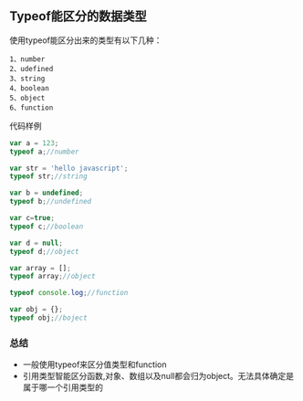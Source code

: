 ## Typeof能区分的数据类型
使用typeof能区分出来的类型有以下几种：
```
1、number
2、udefined
3、string
4、boolean
5、object
6、function
```
代码样例
```js
var a = 123;
typeof a;//number

var str = 'hello javascript';
typeof str;//string

var b = undefined;
typeof b;//undefined

var c=true;
typeof c;//boolean

var d = null;
typeof d;//object

var array = [];
typeof array;//object

typeof console.log;//function

var obj = {};
typeof obj;//boject
```
### 总结
* 一般使用typeof来区分值类型和function
* 引用类型智能区分函数,对象、数组以及null都会归为object。无法具体确定是属于哪一个引用类型的